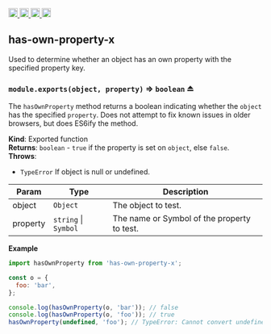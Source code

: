 <a href="https://travis-ci.org/Xotic750/has-own-property-x"
   title="Travis status">
<img
   src="https://travis-ci.org/Xotic750/has-own-property-x.svg?branch=master"
   alt="Travis status" height="18"/>
</a>
<a href="https://david-dm.org/Xotic750/has-own-property-x"
   title="Dependency status">
<img src="https://david-dm.org/Xotic750/has-own-property-x.svg"
   alt="Dependency status" height="18"/>
</a>
<a href="https://david-dm.org/Xotic750/has-own-property-x#info=devDependencies"
   title="devDependency status">
<img src="https://david-dm.org/Xotic750/has-own-property-x/dev-status.svg"
   alt="devDependency status" height="18"/>
</a>
<a href="https://badge.fury.io/js/has-own-property-x" title="npm version">
<img src="https://badge.fury.io/js/has-own-property-x.svg"
   alt="npm version" height="18"/>
</a>
<a name="module_has-own-property-x"></a>

## has-own-property-x

Used to determine whether an object has an own property with the specified property key.

<a name="exp_module_has-own-property-x--module.exports"></a>

### `module.exports(object, property)` ⇒ <code>boolean</code> ⏏

The `hasOwnProperty` method returns a boolean indicating whether
the `object` has the specified `property`. Does not attempt to fix known
issues in older browsers, but does ES6ify the method.

**Kind**: Exported function  
**Returns**: <code>boolean</code> - `true` if the property is set on `object`, else `false`.  
**Throws**:

- <code>TypeError</code> If object is null or undefined.

| Param    | Type                                       | Description                                 |
| -------- | ------------------------------------------ | ------------------------------------------- |
| object   | <code>Object</code>                        | The object to test.                         |
| property | <code>string</code> \| <code>Symbol</code> | The name or Symbol of the property to test. |

**Example**

```js
import hasOwnProperty from 'has-own-property-x';

const o = {
  foo: 'bar',
};

console.log(hasOwnProperty(o, 'bar')); // false
console.log(hasOwnProperty(o, 'foo')); // true
hasOwnProperty(undefined, 'foo'); // TypeError: Cannot convert undefined or null to object
```
